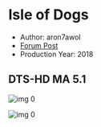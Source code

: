 # Isle of Dogs

* Author: aron7awol
* [Forum Post](https://www.avsforum.com/threads/bass-eq-for-filtered-movies.2995212/post-58049664)
* Production Year: 2018

## DTS-HD MA 5.1

![img 0](https://i.imgur.com/7mbguhx.jpg)

![img 0](https://i.imgur.com/WgwMUpy.png)

